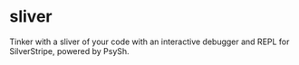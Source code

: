 # sliver
Tinker with a sliver of your code with an interactive debugger and REPL for SilverStripe, powered by PsySh.
